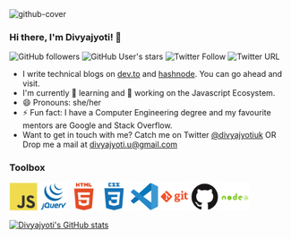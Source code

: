 <img width="1056" alt="github-cover" src="https://dev-to-uploads.s3.amazonaws.com/i/j1jx5z7byq48c924n36w.png">


### Hi there, I'm Divyajyoti! 👋

![GitHub followers](https://img.shields.io/github/followers/divyajyotiuk?style=social)
![GitHub User's stars](https://img.shields.io/github/stars/divyajyotiuk?style=social)
![Twitter Follow](https://img.shields.io/twitter/follow/divyajyotiuk?style=social)
![Twitter URL](https://img.shields.io/twitter/url?label=Twitter&style=social&url=https%3A%2F%2Ftwitter.com%2Fdivyajyotiuk)

- I write technical blogs on [dev.to](https://dev.to/divyajyotiuk) and [hashnode](https://divyajyotiuk.hashnode.dev/). You can go ahead and visit.
- I'm currently 🌱 learning and 🔭 working on the Javascript Ecosystem.
- 😄 Pronouns: she/her
- ⚡ Fun fact: I have a Computer Engineering degree and my favourite mentors are Google and Stack Overflow.
- Want to get in touch with me? Catch me on Twitter [@divyajyotiuk](https://twitter.com/divyajyotiuk) OR Drop me a mail at divyajyoti.u@gmail.com

### Toolbox

<img src="https://github.com/devicons/devicon/blob/master/icons/javascript/javascript-original.svg" alt="Javascript Logo" width="50" height="50" /> <img src="https://github.com/devicons/devicon/blob/master/icons/jquery/jquery-plain-wordmark.svg" alt="Jquery Logo" width="50" height="50" /> <img src="https://github.com/devicons/devicon/blob/master/icons/html5/html5-plain-wordmark.svg" alt="HTML Logo" width="50" height="50" /> <img src="https://github.com/devicons/devicon/blob/master/icons/css3/css3-plain-wordmark.svg" alt="CSS Logo" width="50" height="50" /> <img src="https://github.com/devicons/devicon/blob/master/icons/vscode/vscode-original.svg" alt="VSCode Logo" width="50" height="50" /> <img src="https://github.com/devicons/devicon/blob/master/icons/git/git-plain-wordmark.svg" alt="Git Logo" width="50" height="50" /> <img src="https://github.com/devicons/devicon/blob/master/icons/github/github-original.svg" alt="Github Logo" width="50" height="50" /> <img src="https://github.com/devicons/devicon/blob/master/icons/nodejs/nodejs-plain-wordmark.svg" alt="Nodejs Logo" width="50" height="50" />

[![Divyajyoti's GitHub stats](https://github-readme-stats.vercel.app/api?username=divyajyotiuk)](https://github.com/anuraghazra/github-readme-stats)

<!--
**divyajyotiuk/divyajyotiuk** is a ✨ _special_ ✨ repository because its `README.md` (this file) appears on your GitHub profile.

Here are some ideas to get you started:

- 🔭 I’m currently working on ...
- 🌱 I’m currently learning ...
- 👯 I’m looking to collaborate on ...
- 🤔 I’m looking for help with ...
- 💬 Ask me about ...
- 📫 How to reach me: ...
- 😄 Pronouns: ...
- ⚡ Fun fact: ...
-->
